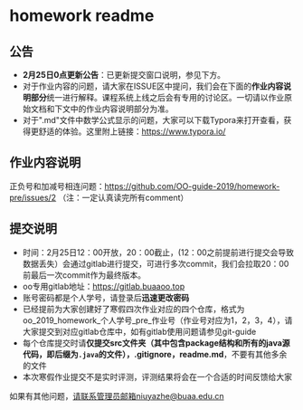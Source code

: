 # homework readme


## 公告
 - **2月25日0点更新公告**：已更新提交窗口说明，参见下方。
 - 对于作业内容的问题，请大家在ISSUE区中提问，我们会在下面的**作业内容说明部分**统一进行解释。课程系统上线之后会有专用的讨论区。一切请以作业原始文档和下文中的作业内容说明部分为准。
 - 对于".md"文件中数学公式显示的问题，大家可以下载Typora来打开查看，获得更舒适的体验。这里附上链接：https://www.typora.io/


## 作业内容说明
正负号和加减号相连问题：https://github.com/OO-guide-2019/homework-pre/issues/2 （注：一定认真读完所有comment）

## 提交说明
 - 时间：2月25日12：00开放，20：00截止，(12：00之前提前进行提交会导致数据丢失）会通过gitlab进行提交，可进行多次commit，我们会拉取20：00前最后一次commit作为最终版本。
 - oo专用gitlab地址：https://gitlab.buaaoo.top
 - 账号密码都是个人学号，请登录后**迅速更改密码**
 - 已经提前为大家创建好了寒假四次作业对应的四个仓库，格式为oo_2019_homework_个人学号_pre_作业号（作业号对应为1，2，3，4），请大家提交到对应gitlab仓库中，如有gitlab使用问题请参见git-guide
 - 每个仓库提交时请**仅提交src文件夹（其中包含package结构和所有的java源代码，即后缀为`.java`的文件），.gitignore，readme.md**，不要有其他多余的文件
 - 本次寒假作业提交不是实时评测，评测结果将会在一个合适的时间反馈给大家


如果有其他问题，请联系管理员邮箱niuyazhe@buaa.edu.cn
